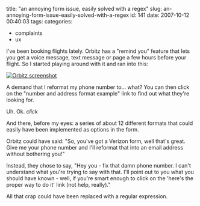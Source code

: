 title: "an annoying form issue, easily solved with a regex"
slug: an-annoying-form-issue-easily-solved-with-a-regex
id: 141
date: 2007-10-12 00:40:03
tags: 
categories: 
- complaints
- ux

I've been booking flights lately. Orbitz has a "remind you" feature that lets you get a voice message, text message or page a few hours before your flight. So I started playing around with it and ran into this: 
<!--more-->
[![Orbitz screenshot](http://www.chesnok.com/daily/wp-content/uploads/2007/10/orbitz_screengrab.png)](http://www.chesnok.com/daily/wp-content/uploads/2007/10/orbitz_screengrab.png "Orbitz screenshot")

A demand that I reformat my phone number to... what? You can then click on the "number and address format example" link to find out what they're looking for. 

Uh. Ok. *click*

And there, before my eyes: a series of about 12 different formats that could easily have been implemented as options in the form. 

Orbitz could have said: "So, you've got a Verizon form, well that's great. Give me your phone number and I'll reformat that into an email address without bothering you!"

Instead, they chose to say, "Hey you - fix that damn phone number. I can't understand what you're trying to say with that. I'll point out to you what you should have known - well, if you're smart enough to click on the 'here's the proper way to do it' link (not help, really)."

All that crap could have been replaced with a regular expression. 

